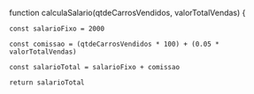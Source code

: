 function calculaSalario(qtdeCarrosVendidos, valorTotalVendas) {

    const salarioFixo = 2000    
    
    const comissao = (qtdeCarrosVendidos * 100) + (0.05 * valorTotalVendas)
    
    const salarioTotal = salarioFixo + comissao
    
    return salarioTotal
    
